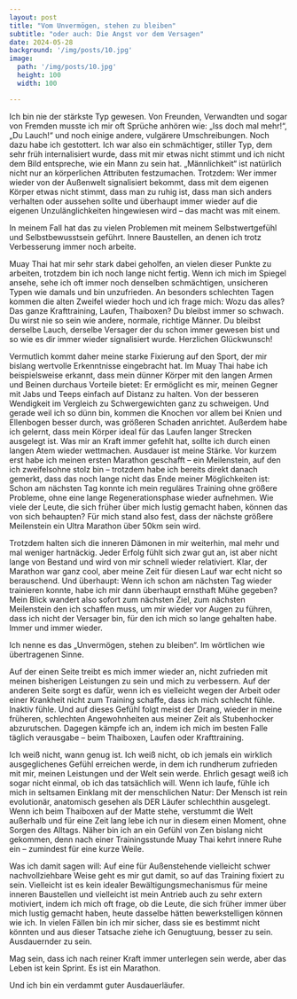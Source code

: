 ```yaml
---
layout: post
title: "Vom Unvermögen, stehen zu bleiben"
subtitle: "oder auch: Die Angst vor dem Versagen"
date: 2024-05-28
background: '/img/posts/10.jpg'
image:
  path: '/img/posts/10.jpg'  
  height: 100
  width: 100

---
```


Ich bin nie der stärkste Typ gewesen. Von Freunden, Verwandten und sogar von Fremden musste ich mir oft Sprüche anhören wie: „Iss doch mal mehr!“, „Du Lauch!“ und noch einige andere, vulgärere Umschreibungen. Noch dazu habe ich gestottert. Ich war also ein schmächtiger, stiller Typ, dem sehr früh internalisiert wurde, dass mit mir etwas nicht stimmt und ich nicht dem Bild entspreche, wie ein Mann zu sein hat. „Männlichkeit“ ist natürlich nicht nur an körperlichen Attributen festzumachen. Trotzdem: Wer immer wieder von der Außenwelt signalisiert bekommt, dass mit dem eigenen Körper etwas nicht stimmt, dass man zu ruhig ist, dass man sich anders verhalten oder aussehen sollte und überhaupt immer wieder auf die eigenen Unzulänglichkeiten hingewiesen wird – das macht was mit einem. 

In meinem Fall hat das zu vielen Problemen mit meinem Selbstwertgefühl und Selbstbewusstsein geführt. Innere Baustellen, an denen ich trotz Verbesserung immer noch arbeite. 

Muay Thai hat mir sehr stark dabei geholfen, an vielen dieser Punkte zu arbeiten, trotzdem bin ich noch lange nicht fertig. Wenn ich mich im Spiegel ansehe, sehe ich oft immer noch denselben schmächtigen, unsicheren Typen wie damals und bin unzufrieden. An besonders schlechten Tagen kommen die alten Zweifel wieder hoch und ich frage mich: Wozu das alles? Das ganze Krafttraining, Laufen, Thaiboxen? Du bleibst immer so schwach. Du wirst nie so sein wie andere, normale, richtige Männer. Du bleibst derselbe Lauch, derselbe Versager der du schon immer gewesen bist und so wie es dir immer wieder signalisiert wurde. Herzlichen Glückwunsch!

Vermutlich kommt daher meine starke Fixierung auf den Sport, der mir bislang wertvolle Erkenntnisse eingebracht hat. Im Muay Thai habe ich beispielsweise erkannt, dass mein dünner Körper mit den langen Armen und Beinen durchaus Vorteile bietet: Er ermöglicht es mir, meinen Gegner mit Jabs und Teeps einfach auf Distanz zu halten. Von der besseren Wendigkeit im Vergleich zu Schwergewichten ganz zu schweigen. Und gerade weil ich so dünn bin, kommen die Knochen vor allem bei Knien und Ellenbogen besser durch, was größeren Schaden anrichtet. 
Außerdem habe ich gelernt, dass mein Körper ideal für das Laufen langer Strecken ausgelegt ist. Was mir an Kraft immer gefehlt hat, sollte ich durch einen langen Atem wieder wettmachen. Ausdauer ist meine Stärke. Vor kurzem erst habe ich meinen ersten Marathon geschafft – ein Meilenstein, auf den ich zweifelsohne stolz bin – trotzdem habe ich bereits direkt danach gemerkt, dass das noch lange nicht das Ende meiner Möglichkeiten ist: Schon am nächsten Tag konnte ich mein reguläres Training ohne größere Probleme, ohne eine lange Regenerationsphase wieder aufnehmen. Wie viele der Leute, die sich früher über mich lustig gemacht haben, können das von sich behaupten? Für mich stand also fest, dass der nächste größere Meilenstein ein Ultra Marathon über 50km sein wird. 

Trotzdem halten sich die inneren Dämonen in mir weiterhin, mal mehr und mal weniger hartnäckig. Jeder Erfolg fühlt sich zwar gut an, ist aber nicht lange von Bestand und wird von mir schnell wieder relativiert. Klar, der Marathon war ganz cool, aber meine Zeit für diesen Lauf war echt nicht so berauschend. Und überhaupt: Wenn ich schon am nächsten Tag wieder trainieren konnte, habe ich mir dann überhaupt ernsthaft Mühe gegeben? Mein Blick wandert also sofort zum nächsten Ziel, zum nächsten Meilenstein den ich schaffen muss, um mir wieder vor Augen zu führen, dass ich nicht der Versager bin, für den ich mich so lange gehalten habe. Immer und immer wieder. 

Ich nenne es das „Unvermögen, stehen zu bleiben“. Im wörtlichen wie übertragenen Sinne. 

Auf der einen Seite treibt es mich immer wieder an, nicht zufrieden mit meinen bisherigen Leistungen zu sein und mich zu verbessern. Auf der anderen Seite sorgt es dafür, wenn ich es vielleicht wegen der Arbeit oder einer Krankheit nicht zum Training schaffe, dass ich mich schlecht fühle. Inaktiv fühle. Und auf dieses Gefühl folgt meist der Drang, wieder in meine früheren, schlechten Angewohnheiten aus meiner Zeit als Stubenhocker abzurutschen. Dagegen kämpfe ich an, indem ich mich im besten Falle täglich verausgabe – beim Thaiboxen, Laufen oder Krafttraining.

Ich weiß nicht, wann genug ist. Ich weiß nicht, ob ich jemals ein wirklich ausgeglichenes Gefühl erreichen werde, in dem ich rundherum zufrieden mit mir, meinen Leistungen und der Welt sein werde. Ehrlich gesagt weiß ich sogar nicht einmal, ob ich das tatsächlich will. Wenn ich laufe, fühle ich mich in seltsamen Einklang mit der menschlichen Natur: Der Mensch ist rein evolutionär, anatomisch gesehen als DER Läufer schlechthin ausgelegt. Wenn ich beim Thaiboxen auf der Matte stehe, verstummt die Welt außerhalb und für eine Zeit lang lebe ich nur in diesem einen Moment, ohne Sorgen des Alltags. Näher bin ich an ein Gefühl von Zen bislang nicht gekommen, denn nach einer Trainingsstunde Muay Thai kehrt innere Ruhe ein – zumindest für eine kurze Weile. 

Was ich damit sagen will: Auf eine für Außenstehende vielleicht schwer nachvollziehbare Weise geht es mir gut damit, so auf das Training fixiert zu sein. Vielleicht ist es kein idealer Bewältigungsmechanismus für meine inneren Baustellen und vielleicht ist mein Antrieb auch zu sehr extern motiviert, indem ich mich oft frage, ob die Leute, die sich früher immer über mich lustig gemacht haben, heute dasselbe hätten bewerkstelligen können wie ich. In vielen Fällen bin ich mir sicher, dass sie es bestimmt nicht könnten und aus dieser Tatsache ziehe ich Genugtuung, besser zu sein. Ausdauernder zu sein. 

Mag sein, dass ich nach reiner Kraft immer unterlegen sein werde, aber das Leben ist kein Sprint. Es ist ein Marathon. 

Und ich bin ein verdammt guter Ausdauerläufer.